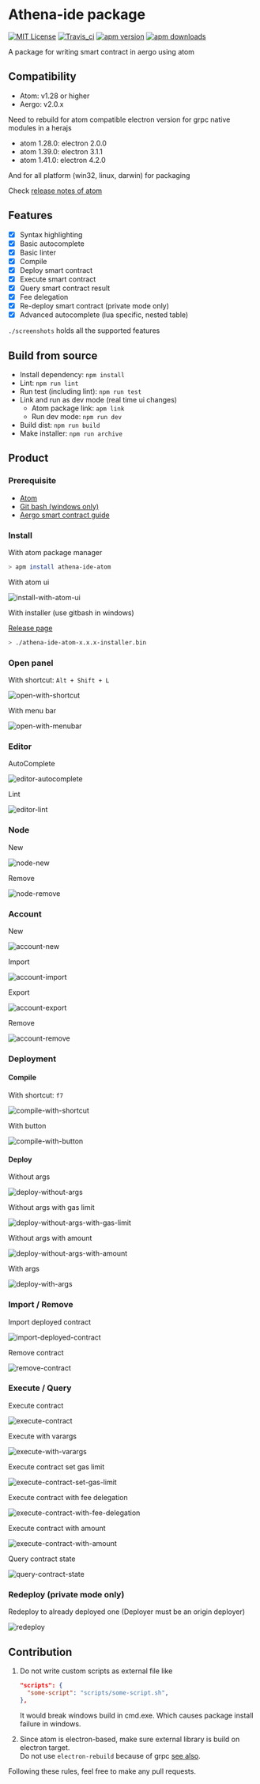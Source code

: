 # Athena-ide package

[![MIT License](https://img.shields.io/badge/license-MIT-blue.svg)](https://opensource.org/licenses/MIT)
[![Travis_ci](https://travis-ci.org/aergoio/athena-ide-atom.svg?branch=develop)](https://travis-ci.org/aergoio/athena-ide-atom/)
[![apm version](https://img.shields.io/apm/v/athena-ide-atom.svg)](https://atom.io/packages/athena-ide-atom)
[![apm downloads](https://img.shields.io/apm/dm/athena-ide-atom.svg)](https://atom.io/packages/athena-ide-atom)

A package for writing smart contract in aergo using atom

## Compatibility

- Atom: v1.28 or higher
- Aergo: v2.0.x

Need to rebuild for atom compatible electron version for grpc native modules in a herajs

- atom 1.28.0: electron 2.0.0
- atom 1.39.0: electron 3.1.1
- atom 1.41.0: electron 4.2.0

And for all platform (win32, linux, darwin) for packaging

Check [release notes of atom](https://github.com/atom/atom/releases)

## Features

- [X] Syntax highlighting
- [X] Basic autocomplete
- [X] Basic linter
- [X] Compile
- [X] Deploy smart contract
- [X] Execute smart contract
- [X] Query smart contract result
- [X] Fee delegation
- [X] Re-deploy smart contract (private mode only)
- [X] Advanced autocomplete (lua specific, nested table)

`./screenshots` holds all the supported features

## Build from source

- Install dependency: `npm install`
- Lint: `npm run lint`
- Run test (including lint): `npm run test`
- Link and run as dev mode (real time ui changes)
  - Atom package link: `apm link`
  - Run dev mode: `npm run dev`
- Build dist: `npm run build`
- Make installer: `npm run archive`

## Product

### Prerequisite

- [Atom](https://atom.io/)
- [Git bash (windows only)](https://git-scm.com/downloads)
- [Aergo smart contract guide](https://docs.aergo.io/en/latest/smart-contracts/lua/index.html)

### Install

With atom package manager

```sh
> apm install athena-ide-atom
```

With atom ui

![install-with-atom-ui](./screenshots/install-with-atom-ui.gif)

With installer (use gitbash in windows)

[Release page](https://github.com/aergoio/athena-ide-atom/releases)

```sh
> ./athena-ide-atom-x.x.x-installer.bin
```

### Open panel

With shortcut: `Alt + Shift + L`

![open-with-shortcut](./screenshots/open-with-shortcut.gif)

With menu bar

![open-with-menubar](./screenshots/open-with-menubar.gif)

### Editor

AutoComplete

![editor-autocomplete](./screenshots/editor-autocomplete.gif)

Lint

![editor-lint](./screenshots/editor-lint.gif)

### Node

New

![node-new](./screenshots/node-new.gif)

Remove

![node-remove](./screenshots/node-remove.gif)

### Account

New

![account-new](./screenshots/account-new.gif)

Import

![account-import](./screenshots/account-import.gif)

Export

![account-export](./screenshots/account-export.gif)

Remove

![account-remove](./screenshots/account-remove.gif)

### Deployment

#### Compile

With shortcut: `f7`

![compile-with-shortcut](./screenshots/compile-with-shortcut.gif)

With button

![compile-with-button](./screenshots/compile-with-button.gif)

#### Deploy

Without args

![deploy-without-args](./screenshots/deploy-without-args.gif)

Without args with gas limit

![deploy-without-args-with-gas-limit](./screenshots/deploy-without-args-with-gas-limit.gif)

Without args with amount

![deploy-without-args-with-amount](./screenshots/deploy-without-args-with-amount.gif)

With args

![deploy-with-args](./screenshots/deploy-with-args.gif)

### Import / Remove

Import deployed contract

![import-deployed-contract](./screenshots/import-deployed-contract.gif)

Remove contract

![remove-contract](./screenshots/remove-contract.gif)

### Execute / Query

Execute contract

![execute-contract](./screenshots/execute-contract.gif)

Execute with varargs

![execute-with-varargs](./screenshots/execute-with-varargs.gif)

Execute contract set gas limit

![execute-contract-set-gas-limit](./screenshots/execute-contract-set-gas-limit.gif)

Execute contract with fee delegation

![execute-contract-with-fee-delegation](./screenshots/execute-contract-with-fee-delegation.gif)

Execute contract with amount

![execute-contract-with-amount](./screenshots/execute-contract-with-amount.gif)

Query contract state

![query-contract-state](./screenshots/query-contract-state.gif)

### Redeploy (private mode only)

Redeploy to already deployed one (Deployer must be an origin deployer)

![redeploy](./screenshots/redeploy.gif)

## Contribution

1. Do not write custom scripts as external file like

   ```json
   "scripts": {
     "some-script": "scripts/some-script.sh",
   },
   ```

   It would break windows build in cmd.exe. Which causes package install failure in windows.

2. Since atom is electron-based, make sure external library is build on electron target.\
   Do not use `electron-rebuild` because of grpc [see also](https://www.npmjs.com/package/grpc#about-electron).

Following these rules, feel free to make any pull requests.
